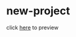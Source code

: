 # new-project

click [here](https://html-preview.github.io/?url=https://github.com/S0oheil/Login-Page/blob/main/index.html) to preview